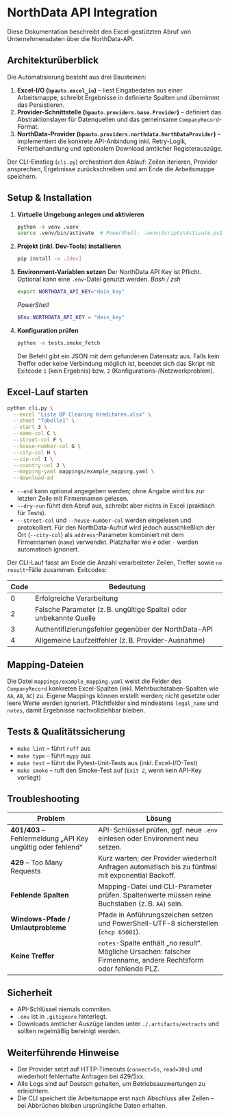 # NorthData API Integration

Diese Dokumentation beschreibt den Excel-gestützten Abruf von Unternehmensdaten über die NorthData-API.

## Architekturüberblick

Die Automatisierung besteht aus drei Bausteinen:

1. **Excel-I/O (`bpauto.excel_io`)** – liest Eingabedaten aus einer Arbeitsmappe, schreibt Ergebnisse in definierte Spalten und übernimmt das Persistieren.
2. **Provider-Schnittstelle (`bpauto.providers.base.Provider`)** – definiert das Abstraktionslayer für Datenquellen und das gemeinsame `CompanyRecord`-Format.
3. **NorthData-Provider (`bpauto.providers.northdata.NorthDataProvider`)** – implementiert die konkrete API-Anbindung inkl. Retry-Logik, Fehlerbehandlung und optionalem Download amtlicher Registerauszüge.

Der CLI-Einstieg (`cli.py`) orchestriert den Ablauf: Zeilen iterieren, Provider ansprechen, Ergebnisse zurückschreiben und am Ende die Arbeitsmappe speichern.

## Setup & Installation

1. **Virtuelle Umgebung anlegen und aktivieren**
   ```bash
   python -m venv .venv
   source .venv/bin/activate  # PowerShell: .venv\Scripts\Activate.ps1
   ```

2. **Projekt (inkl. Dev-Tools) installieren**
   ```bash
   pip install -e .[dev]
   ```

3. **Environment-Variablen setzen**
   Der NorthData API Key ist Pflicht. Optional kann eine `.env`-Datei genutzt werden.
   *Bash / zsh*
   ```bash
   export NORTHDATA_API_KEY="dein_key"
   ```
   *PowerShell*
   ```powershell
   $Env:NORTHDATA_API_KEY = "dein_key"
   ```

4. **Konfiguration prüfen**
   ```bash
   python -m tests.smoke_fetch
   ```
   Der Befehl gibt ein JSON mit dem gefundenen Datensatz aus. Falls kein Treffer oder keine Verbindung möglich ist, beendet sich das Skript mit Exitcode `1` (kein Ergebnis) bzw. `2` (Konfigurations-/Netzwerkproblem).

## Excel-Lauf starten

```bash
python cli.py \
  --excel "Liste BP Cleaning Kreditoren.xlsx" \
  --sheet "Tabelle1" \
  --start 3 \
  --name-col C \
  --street-col F \
  --house-number-col G \
  --city-col H \
  --zip-col I \
  --country-col J \
  --mapping-yaml mappings/example_mapping.yaml \
  --download-ad
```

* `--end` kann optional angegeben werden; ohne Angabe wird bis zur letzten Zeile mit Firmennamen gelesen.
* `--dry-run` führt den Abruf aus, schreibt aber nichts in Excel (praktisch für Tests).
* `--street-col` und `--house-number-col` werden eingelesen und protokolliert. Für den NorthData-Aufruf wird jedoch ausschließlich
  der Ort (`--city-col`) als `address`-Parameter kombiniert mit dem Firmennamen (`name`) verwendet. Platzhalter wie `#` oder `-`
  werden automatisch ignoriert.

Der CLI-Lauf fasst am Ende die Anzahl verarbeiteter Zeilen, Treffer sowie `no result`-Fälle zusammen. Exitcodes:

| Code | Bedeutung |
| ---- | --------- |
| 0    | Erfolgreiche Verarbeitung |
| 2    | Falsche Parameter (z. B. ungültige Spalte) oder unbekannte Quelle |
| 3    | Authentifizierungsfehler gegenüber der NorthData-API |
| 4    | Allgemeine Laufzeitfehler (z. B. Provider-Ausnahme) |

## Mapping-Dateien

Die Datei `mappings/example_mapping.yaml` weist die Felder des `CompanyRecord` konkreten Excel-Spalten (inkl. Mehrbuchstaben-Spalten wie `AA`, `AB`, `AC`) zu. Eigene Mappings können erstellt werden; nicht gesetzte oder leere Werte werden ignoriert. Pflichtfelder sind mindestens `legal_name` und `notes`, damit Ergebnisse nachvollziehbar bleiben.

## Tests & Qualitätssicherung

* `make lint` – führt `ruff` aus
* `make type` – führt `mypy` aus
* `make test` – führt die Pytest-Unit-Tests aus (inkl. Excel-I/O-Test)
* `make smoke` – ruft den Smoke-Test auf (`Exit 2`, wenn kein API-Key vorliegt)

## Troubleshooting

| Problem | Lösung |
| ------- | ------ |
| **401/403** – Fehlermeldung „API Key ungültig oder fehlend“ | API-Schlüssel prüfen, ggf. neue `.env` einlesen oder Environment neu setzen. |
| **429** – Too Many Requests | Kurz warten; der Provider wiederholt Anfragen automatisch bis zu fünfmal mit exponential Backoff. |
| **Fehlende Spalten** | Mapping-Datei und CLI-Parameter prüfen. Spaltenwerte müssen reine Buchstaben (z. B. `AA`) sein. |
| **Windows-Pfade / Umlautprobleme** | Pfade in Anführungszeichen setzen und PowerShell-UTF-8 sicherstellen (`chcp 65001`). |
| **Keine Treffer** | `notes`-Spalte enthält „no result“. Mögliche Ursachen: falscher Firmenname, andere Rechtsform oder fehlende PLZ. |

## Sicherheit

* API-Schlüssel niemals commiten.
* `.env` ist in `.gitignore` hinterlegt.
* Downloads amtlicher Auszüge landen unter `./.artifacts/extracts` und sollten regelmäßig bereinigt werden.

## Weiterführende Hinweise

* Der Provider setzt auf HTTP-Timeouts (`connect=5s`, `read=30s`) und wiederholt fehlerhafte Anfragen bei 429/5xx.
* Alle Logs sind auf Deutsch gehalten, um Betriebsauswertungen zu erleichtern.
* Die CLI speichert die Arbeitsmappe erst nach Abschluss aller Zeilen – bei Abbrüchen bleiben ursprüngliche Daten erhalten.
